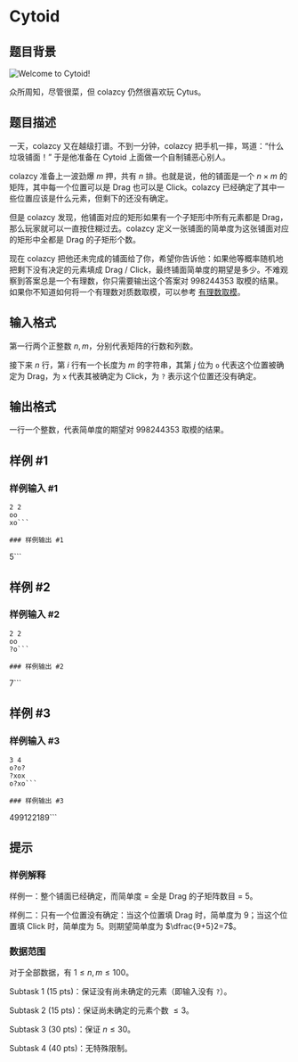 # Cytoid

## 题目背景

![Welcome to Cytoid!](https://cdn.luogu.com.cn/upload/image_hosting/zzg1blb0.png)

众所周知，尽管很菜，但 colazcy 仍然很喜欢玩 Cytus。

## 题目描述

一天，colazcy 又在越级打谱。不到一分钟，colazcy 把手机一摔，骂道：“什么垃圾铺面！” 于是他准备在 Cytoid 上面做一个自制铺恶心别人。

colazcy 准备上一波劲爆 $m$ 押，共有 $n$ 排。也就是说，他的铺面是一个 $n\times m$ 的矩阵，其中每一个位置可以是 Drag 也可以是 Click。colazcy 已经确定了其中一些位置应该是什么元素，但剩下的还没有确定。

但是 colazcy 发现，他铺面对应的矩形如果有一个子矩形中所有元素都是 Drag，那么玩家就可以一直按住糊过去。colazcy 定义一张铺面的简单度为这张铺面对应的矩形中全都是 Drag 的子矩形个数。

现在 colazcy 把他还未完成的铺面给了你，希望你告诉他：如果他等概率随机地把剩下没有决定的元素填成 Drag / Click，最终铺面简单度的期望是多少。不难观察到答案总是一个有理数，你只需要输出这个答案对 $998244353$ 取模的结果。如果你不知道如何将一个有理数对质数取模，可以参考 [有理数取模](https://www.luogu.com.cn/problem/P2613)。

## 输入格式

第一行两个正整数 $n,m$，分别代表矩阵的行数和列数。

接下来 $n$ 行，第 $i$ 行有一个长度为 $m$ 的字符串，其第 $j$ 位为 `o` 代表这个位置被确定为 Drag，为 `x` 代表其被确定为 Click，为 `?` 表示这个位置还没有确定。

## 输出格式

一行一个整数，代表简单度的期望对 $998244353$ 取模的结果。

## 样例 #1

### 样例输入 #1
```
2 2
oo
xo```

### 样例输出 #1

```
5```

## 样例 #2

### 样例输入 #2
```
2 2
oo
?o```

### 样例输出 #2

```
7```

## 样例 #3

### 样例输入 #3
```
3 4
o?o?
?xox
o?xo```

### 样例输出 #3

```
499122189```

## 提示

### 样例解释

样例一：整个铺面已经确定，而简单度 = 全是 Drag 的子矩阵数目 = $5$。

样例二：只有一个位置没有确定：当这个位置填 Drag 时，简单度为 $9$；当这个位置填 Click 时，简单度为 $5$。则期望简单度为 $\dfrac{9+5}2=7$。

### 数据范围

对于全部数据，有 $1\le n,m\le 100$。

Subtask 1 (15 pts)：保证没有尚未确定的元素（即输入没有 `?`）。

Subtask 2 (15 pts)：保证尚未确定的元素个数 $\le 3$。

Subtask 3 (30 pts)：保证 $n\le 30$。

Subtask 4 (40 pts)：无特殊限制。
